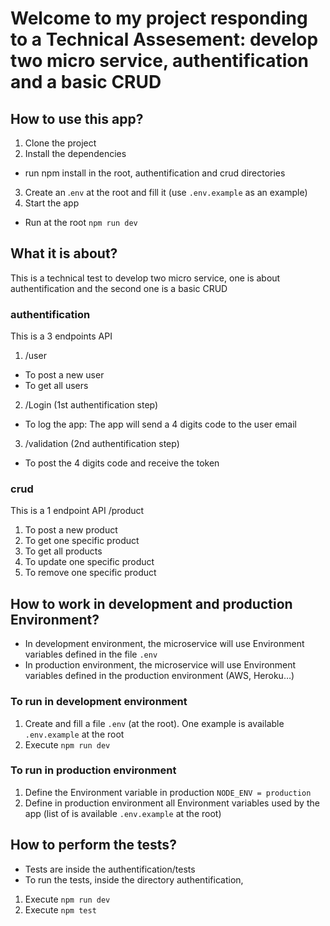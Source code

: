 # Welcome to my project responding to a Technical Assesement: develop two micro service, authentification and a basic CRUD

## How to use this app?
1. Clone the project
2. Install the dependencies
* run npm install in the root, authentification and crud directories
3. Create an .`env` at the root and fill it (use `.env.example` as an example)
4. Start the app
* Run at the root `npm run dev`

## What it is about?
This is a technical test to develop two micro service, one is about authentification and the second one is a basic CRUD

### authentification
This is a 3 endpoints API
1. /user
* To post a new user
* To get all users
2. /Login (1st authentification step)
* To log the app: The app will send a 4 digits code to the user email
3. /validation (2nd authentification step)
* To post the 4 digits code and receive the token

### crud
This is a 1 endpoint API /product
1. To post a new product
2. To get one specific product
3. To get all products
4. To update one specific product
5. To remove one specific product

## How to work in development and production Environment?
- In development environment, the microservice will use Environment variables defined in the file `.env`
- In production environment, the microservice will use Environment variables defined in the production environment (AWS, Heroku…)

### To run in development environment
1. Create and fill a file `.env` (at the root). One example is available `.env.example` at the root
2. Execute `npm run dev`   

### To run in production environment
1. Define the Environment variable in production `NODE_ENV = production`
2. Define in production environment all Environment variables used by the app (list of is available `.env.example` at the root)

## How to perform the tests?
* Tests are inside the authentification/tests
* To run the tests, inside the directory authentification, 
1. Execute `npm run dev`
2. Execute `npm test`
